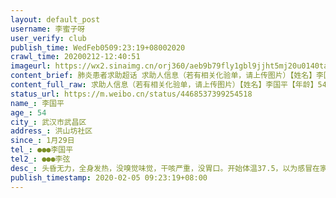 ```yaml
---
layout: default_post
username: 李蜜子呀
user_verify: club
publish_time: WedFeb0509:23:19+08002020
crawl_time: 20200212-12:40:51
imageurl: https://wx2.sinaimg.cn/orj360/aeb9b79fly1gbl9jjht5mj20u0140ta6.jpg,https://wx2.sinaimg.cn/orj360/aeb9b79fly1gbl9jjx946j20no0hr0uy.jpg
content_brief: 肺炎患者求助超话 求助人信息（若有相关化验单，请上传图片）【姓名】李国平【年龄】54【所在城市】武汉市 武昌区【所在小区、社区】洪山坊社区【患病时间】1月29日【联系方式】●●● 李国平【其他紧急联系人】●●● 李弦【病情描述】 头昏无力，全身发热，没嗅觉味觉，干咳严 ...全文
content_full_raw: 求助人信息（若有相关化验单，请上传图片）【姓名】李国平【年龄】54【所在城市】武汉市武昌区【所在小区、社区】洪山坊社区【患病时间】1月29日【联系方式】●●●李国平【其他紧急联系人】●●●李弦【病情描述】头昏无力，全身发热，没嗅觉味觉，干咳严重，没胃口。开始体温37.5，以为感冒在家观察，吃药没得到控制，2月2日去7医院拍了Ct双肺多处异常，病毒性肺炎可能，当时不能做核酸要求后天做，开了药。从7医院回来到昨天2月4日做了核酸但是要求等4天才出结果。现在人吃药无法控制，全身发热拉肚子咳嗽严重，体温到39度，人受不了了，110让我联系12345一直没人接，社区让我联系120，120只负责送医院不知道有无床位。救救我爸爸把，我不知道怎么办了。家有80多岁老人每天也没有力气没有胃口，偶尔干咳。我25也偶尔干咳，舌头黄嘴巴发苦没有胃口。
status_url: https://m.weibo.cn/status/4468537399254518
name_: 李国平
age_: 54
city_: 武汉市武昌区
address_: 洪山坊社区
since_: 1月29日
tel_: ●●●李国平
tel2_: ●●●李弦
desc_: 头昏无力，全身发热，没嗅觉味觉，干咳严重，没胃口。开始体温37.5，以为感冒在家观察，吃药没得到控制，2月2日去7医院拍了Ct双肺多处异常，病毒性肺炎可能，当时不能做核酸要求后天做，开了药。从7医院回来到昨天2月4日做了核酸但是要求等4天才出结果。现在人吃药无法控制，全身发热拉肚子咳嗽严重，体温到39度，人受不了了，110让我联系12345一直没人接，社区让我联系120，120只负责送医院不知道有无床位。救救我爸爸把，我不知道怎么办了。家有80多岁老人每天也没有力气没有胃口，偶尔干咳。我25也偶尔干咳，舌头黄嘴巴发苦没有胃口。
publish_timestamp: 2020-02-05 09:23:19+08:00
---
```

